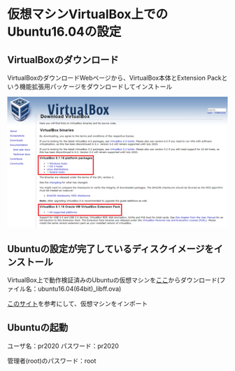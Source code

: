 # 仮想マシンVirtualBox上でのUbuntu16.04の設定

## VirtualBoxのダウンロード
VirtualBoxのダウンロードWebページから、VirtualBox本体とExtension Packという機能拡張用パッケージをダウンロードしてインストール

<img src="https://raw.githubusercontent.com/bwv1011/tut-pr2020-pairing-sample-source/main/Ubuntu16.04_on_VirtualBox/virtualbox_downloadpage.png" >

## Ubuntuの設定が完了しているディスクイメージをインストール

VirtualBox上で動作検証済みのUbuntuの仮想マシンを[ここ](https://www.dropbox.com/s/b4alxys3yjvmkhv/ubuntu16.04%2864bit%29_libff.ova?dl=0)からダウンロード(ファイル名：ubuntu16.04(64bit)_libff.ova)

[このサイト](https://pc-karuma.net/virtualbox-import-vm-appliance/ "")を参考にして、仮想マシンをインポート

## Ubuntuの起動
ユーザ名：pr2020
パスワード：pr2020

管理者(root)のパスワード：root
